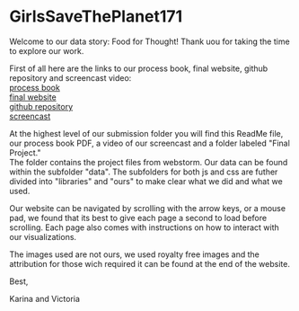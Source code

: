 # GirlsSaveThePlanet171

Welcome to our data story: Food for Thought! Thank uou for taking 
the time to explore our work. <br />

First of all here are the links to our process book, final website,
github repository and screencast video:    
[process book](https://docs.google.com/document/d/1_HBFrpurPWXwlk-gAp40DqYhMeO8n2IZ59-S-Ean_IU/edit?usp=sharing)  
[final website](https://karilu.github.io/GirlsSaveThePlanet171/)  
[github repository](https://github.com/karilu/GirlsSaveThePlanet171)  
[screencast](https://youtu.be/qg1lUjJjWLY)

At the highest level of our submission folder you will find this ReadMe file, our process book PDF,
a video of our screencast and a folder labeled "Final Project."  
The folder contains the project files from webstorm.
Our data can be found within the subfolder "data". The subfolders for
both js and css are futher divided into "libraries" and "ours" to make 
clear what we did and what we used.  

Our website can be navigated by scrolling with the arrow keys, or a mouse pad,
we found that its best to give each page a second to load before scrolling. Each
page also comes with instructions on how to interact with our visualizations.

The images used are not ours, we used royalty free images and the 
attribution for those wich required it can be found at the end of the website.

 
Best,

Karina and Victoria
